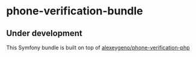 # phone-verification-bundle
## Under development

This Symfony bundle is built on top of [ alexeygeno/phone-verification-php ](https://github.com/alexeygeno/phone-verification-php) 

